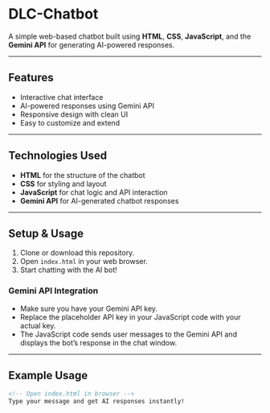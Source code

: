 # DLC-Chatbot

A simple web-based chatbot built using **HTML**, **CSS**, **JavaScript**, and the **Gemini API** for generating AI-powered responses.

---

## Features

- Interactive chat interface
- AI-powered responses using Gemini API
- Responsive design with clean UI
- Easy to customize and extend

---

## Technologies Used

- **HTML** for the structure of the chatbot
- **CSS** for styling and layout
- **JavaScript** for chat logic and API interaction
- **Gemini API** for AI-generated chatbot responses

---

## Setup & Usage

1. Clone or download this repository.
2. Open `index.html` in your web browser.
3. Start chatting with the AI bot!

### Gemini API Integration

- Make sure you have your Gemini API key.
- Replace the placeholder API key in your JavaScript code with your actual key.
- The JavaScript code sends user messages to the Gemini API and displays the bot’s response in the chat window.

---

## Example Usage

```html
<!-- Open index.html in browser -->
Type your message and get AI responses instantly!
